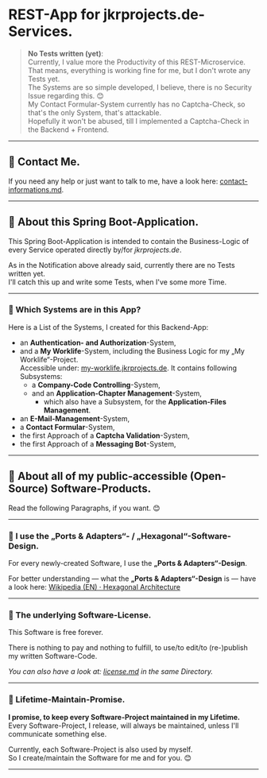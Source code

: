 # REST-App for jkrprojects.de-Services.

> **No Tests written (yet)**:<br />
> Currently, I value more the Productivity of this REST-Microservice.<br />
> That means, everything is working fine for me, but I don't wrote any Tests yet.<br />
> The Systems are so simple developed, I believe, there is no Security Issue regarding this. 😊<br />
> My Contact Formular-System currently has no Captcha-Check, so that's the only System, that's attackable.<br />
> Hopefully it won't be abused, till I implemented a Captcha-Check in the Backend + Frontend.

---

## 💬 Contact Me.

If you need any help or just want to talk to me, have a look here: [contact-informations.md](contact-informations.md).

---

## 📙 About this Spring Boot-Application.

This Spring Boot-Application is intended to contain the Business-Logic of every Service operated directly by/for _jkrprojects.de_.

As in the Notification above already said, currently there are no Tests written yet.<br />
I'll catch this up and write some Tests, when I've some more Time.

---

### 📃 Which Systems are in this App?

Here is a List of the Systems, I created for this Backend-App:

* an **Authentication- and Authorization**-System,
* and a **My Worklife**-System, including the Business Logic for my „My Worklife“-Project.<br />
  Accessible under: [my-worklife.jkrprojects.de](https://my-worklife.jkrprojects.de). It contains following Subsystems:
  * a **Company-Code Controlling**-System,
  * and an **Application-Chapter Management**-System,
    * which also have a Subsystem, for the **Application-Files Management**.
* an **E-Mail-Management**-System,
* a **Contact Formular**-System,
* the first Approach of a **Captcha Validation**-System,
* the first Approach of a **Messaging Bot**-System,

---

## 📕 About all of my public-accessible (Open-Source) Software-Products.

Read the following Paragraphs, if you want. 😊

---

### 📃 I use the „Ports & Adapters“- / „Hexagonal“-Software-Design.

For every newly-created Software, I use the **„Ports & Adapters“-Design**.

For better understanding — what the **„Ports & Adapters“-Design** is — have a look
here: [Wikipedia (EN) · Hexagonal Architecture](https://en.wikipedia.org/wiki/Hexagonal_architecture_(software))

---

### 📃 The underlying Software-License.

This Software is free forever.

There is nothing to pay and nothing to fulfill, to use/to edit/to (re-)publish my written Software-Code.

*You can also have a look at: [license.md](license.md) in the same Directory.*

---

### 📃 Lifetime-Maintain-Promise.

**I promise, to keep every Software-Project maintained in my Lifetime.**<br />
Every Software-Project, I release, will always be maintained, unless I'll communicate something else.

Currently, each Software-Project is also used by myself.<br />
So I create/maintain the Software for me and for you. 😊

---
